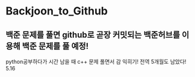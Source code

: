 # Backjoon_to_Github

## 백준 문제를 풀면 github로 곧장 커밋되는 백준허브를 이용해 백준 문제를 풀 예정!
python공부하다가 시간 남을 때 c++ 문제 풀면서 감 익히기!
전역 5개월도 남았다! 5.16
